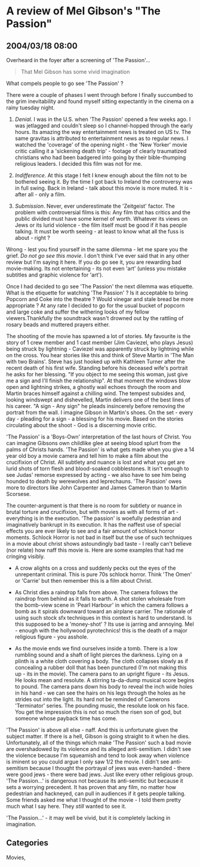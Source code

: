 # A review of Mel Gibson's "The Passion"
## 2004/03/18 08:00

Overheard in the foyer after a screening of 'The Passion'...

> That Mel Gibson has some vivid imagination

What compels people to go see 'The Passion' ?

There were a couple of phases I went through before I finally
succumbed to the grim inevitability and found myself sitting
expectantly in the cinema on a rainy tuesday night. 

 1. *Denial*. I was in the U.S. when 'The Passion' opened a few weeks
 ago. I was jetlagged and couldn't sleep so I channel-hopped through
 the early hours. Its amazing the way entertainment news is treated on
 US tv. The same gravitas is attributed to entertainment news as to
 regular news. I watched the 'coverage' of the opening night - the
 'New Yorker' movie critic calling it a 'sickening death trip' -
 footage of clearly traumatized christians who had been badgered into
 going by their bible-thumping religious leaders. I decided this film was not for me.

 2. *Indifference*. At this stage I felt I knew enough about the film
 not to be bothered seeing it. By the time I got back to Ireland the
 controversy was in full swing. Back in Ireland - talk about this
 movie is more muted. It is - after all - only a film.
 
 3. *Submission*. Never, ever underestimate the 'Zeitgeist'
 factor. The problem with controversial films is this: Any film
 that has critics and the public divided must have some kernel of
 worth. Whatever its views on Jews or its lurid violence - the film
 itself must be good if it has people talking. It must be worth
 seeing - at least to know what all the fuss is about - right ?

Wrong - lest you find yourself in the same dilemma - let me spare you
the grief. *Do not go see this movie*. I don't think I've ever said
that in any other review but I'm saying it here. If you do go see it,
you are rewarding bad movie-making. Its not entertaining - its not
even 'art' (unless you mistake subtitles and graphic violence for
'art'). 

Once I had decided to go see 'The Passion' the next dilemma was
etiquette. What is the etiquette for watching 'The Passion' ? Is it
acceptable to bring Popcorn and Coke into the theatre ? Would vinegar
and stale bread be more appropriate ? At any rate I decided to go for
the usual bucket of popcorn and large coke and suffer the withering
looks of my fellow viewers.Thankfully the soundtrack wasn't drowned
out by the rattling of rosary beads and muttered prayers either.

The shooting of the movie has spawned a lot of stories. My favourite
is the story of 1 crew member and 1 cast member (Jim Caviezel, who
plays Jesus) being struck by lightning - Caviezel was apparently
struck by lightning while on the cross. You hear stories like this and
think of Steve Martin in 'The Man with two Brains'. Steve has just
hooked up with Kathleen Turner after the recent death of his first
wife. Standing before his deceased wife's portrait he asks for her
blessing. "If you object to me seeing this woman, just give me a sign
and I'll finish the relationship". At that moment the windows blow
open and lightning strikes, a ghostly wail echoes through the room and
Martin braces himself against a chilling wind. The tempest subsides
and, looking windswept and dishevelled, Martin delivers one of the
best lines of his career. "A sign - Any sign" he pleads insincerely
before removing the portrait from the wall. I imagine Gibson in
Martin's shoes. On the set - every day - pleading for a sign - a
blessing for his movie. Based on the stories circulating about the
shoot - God is a discerning movie critic. 

'The Passion' is a 'Boys-Own' interpretation of the last hours of
Christ. You can imagine Gibsons own childlike glee at seeing blood
splurt from the palms of Christs hands. 'The Passion' is what gets
made when you give a 14 year old boy a movie camera and tell him to
make a film about the crucifixion of Christ. All subtlety and nuance
is lost and what you get are lurid shots of torn flesh and
blood-soaked cobblestones. It isn't enough to see Judas' remorse
expressed by acting - we also have to see him being hounded to death
by werewolves and leprechauns. 'The Passion' owes more to directors
like John Carpenter and James Cameron than to Martin Scorsese.  

The counter-argument is that there is no room for subtlety or nuance
in brutal torture and crucifixion, but with movies as with all forms
of art - everything is in the execution. 'The passion' is woefully
pedestrian and imaginatively bankrupt in its execution. It has the
naffest use of special effects you are ever likely to see and a fair
amount of schlock horror moments. Schlock Horror is not bad in itself
but the use of such techniques in a movie about christ shows
astoundingly bad taste - I really can't believe (nor relate) how naff
this movie is. Here are some examples that had me cringing visibly. 

 * A crow alights on a cross and suddenly pecks out the eyes of the
 unrepentant criminal. This is pure 70s schlock horror. Think 'The
 Omen' or 'Carrie' but then remember this is a film about Christ.

 * As Christ dies a raindrop falls from above. The camera follows the
 raindrop from behind as it falls to earth. A shot stolen wholesale
 from the bomb-view scene in 'Pearl Harbour' in which the camera
 follows a bomb as it spirals downward toward an airplane carrier. The
 rationale of using such stock sfx techniques in this context is hard
 to understand. Is this supposed to be a 'money-shot' ? Its use is
 jarring and annoying. Mel - enough with the hollywood pyrotechnics!
 this is the death of a major religious figure - you asshole. 

 * As the movie ends we find ourselves inside a tomb. There is a low
 rumbling sound and a shaft of light pierces the darkness. Lying on a
 plinth is a white cloth covering a body. The cloth collapses slowly
 as if concealing a rubber doll that has been punctured (I'm not
 making this up - its in the movie). The camera pans to an upright
 figure - its Jesus. He looks mean and resolute. A stirring ta-da-dump
 musical score begins to pound. The camera pans down his body to
 reveal the inch wide holes in his hand - we can see the hairs on his
 legs through the holes as he strides out into the light. Its hard not
 be reminded of Camerons 'Terminator' series. The pounding music, the
 resolute look on his face. You get the impression this is not so much
 the risen son of god, but someone whose payback time has come. 

'The Passion' is above all else - naff. And this is unfortunate given
the subject matter. If there is a hell, Gibson is going straight to it
when he dies. Unfortunately, all of the things which make 'The
Passion' such a bad movie are overshadowed by its violence and its
alleged anti-semitism.  I didn't see the violence because I'm
squeamish and tend to look away when violence is iminent so you could
argue I only saw 1/2 the movie.  I didn't see anti-semitism because I
thought the portrayal of jews was even-handed - there were good jews -
there were bad jews.  Just like every other religious group. 'The
Passion...' is dangerous not because its anti-semitic but because it
sets a worrying precedent.  It has proven that any film, no matter how
pedestrian and hackneyed, can pull in audiences if it gets people
talking.  Some friends asked me what I thought of the movie - I told
them pretty much what I say here.  They _still_ wanted to see it.

'The Passion...'  - it may well be vivid, but it is completely lacking
in imagination.

## Categories
Movies,



